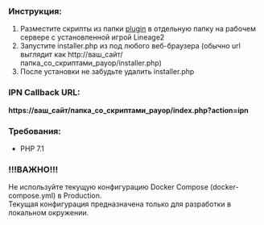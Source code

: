 ### Инструкция:
1. Разместите скрипты из папки [plugin](./plugin) в отдельную папку на рабочем сервере с установленной игрой Lineage2 
2. Запустите installer.php из под любого веб-браузера
 (обычно url выглядит как http://ваш_сайт/папка_со_скриптами_payop/installer.php)
3. После установки не забудьте удалить installer.php

### IPN Callback URL:

**https://ваш_сайт/папка_со_скриптами_payop/index.php?action=ipn**


### Требования:
 * PHP 7.1
 
 
### !!!ВАЖНО!!!
Не используйте текущую конфигурацию Docker Compose (docker-compose.yml) в Production.   
Текущая конфигурация предназначена только для разработки в локальном окружении.